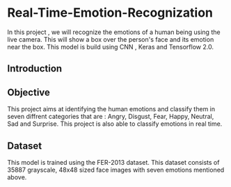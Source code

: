 # Real-Time-Emotion-Recognization
In this project , we will recognize the emotions of a human being using the live camera. This will show a box over the person's face and its emotion near the box. This model is build using CNN , Keras and Tensorflow 2.0.

## Introduction


## Objective
This project aims at identifying the human emotions and classify them in seven diffrent categories that are : Angry, Disgust, Fear, Happy, Neutral, Sad and Surprise.
This project is also able to classify emotions in real time.

## Dataset
This model is trained using the FER-2013 dataset. This dataset consists of 35887 grayscale, 48x48 sized face images with seven emotions mentioned above.

